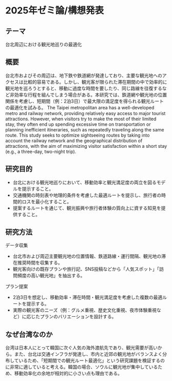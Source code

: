# 2025年ゼミ論/構想発表


## テーマ
台北周辺における観光地巡りの最適化
## 概要
台北市およびその周辺は、地下鉄や鉄道網が発達しており、主要な観光地へのアクセスは比較的容易である。しかし、観光客が限られた滞在期間の中で効率的に観光地を巡ろうとすると、移動に過度な時間を要したり、同じ路線を往復するなど非効率な行程を組んでしまう場合がある。本研究では、鉄道網や観光地の位置関係を考慮し、短期間（例：2泊3日）で最大限の満足度を得られる観光ルートの最適化を試みる。
The Taipei metropolitan area has a well-developed metro and railway network, providing relatively easy access to major tourist attractions. However, when visitors try to make the most of their limited stay, they often end up spending excessive time on transportation or planning inefficient itineraries, such as repeatedly traveling along the same route. This study seeks to optimize sightseeing routes by taking into account the railway network and the geographical distribution of attractions, with the aim of maximizing visitor satisfaction within a short stay (e.g., a three-day, two-night trip).
## 研究目的
- 台北における観光地巡りにおいて、移動効率と観光満足度の両立を図るモデルを提示すること。
- 交通機関の時刻表や地理的条件を考慮した最適ルートを提示し、旅行者の時間的ロスを最小化すること。
- 提案するルートを通じて、観光振興や旅行者体験の質向上に資する知見を提供すること。
## 研究方法
データ収集
- 台北市および周辺主要観光地の位置情報、鉄道路線・運行間隔、観光地の滞在推奨時間を収集する。
- 観光客向けの既存プランや旅行記、SNS投稿などから「人気スポット」「訪問頻度の高い観光地」を抽出する。
  
プラン提案
- 2泊3日を想定し、移動効率・滞在時間・観光満足度を考慮した複数の最適ルートを提示する。
- 実際の観光客のニーズ（例：グルメ重視、歴史文化重視、夜市体験重視など）に応じたプランのバリエーションを設計する。
## なぜ台湾なのか
台湾は日本人にとって韓国に次ぐ人気の海外渡航先であり、観光需要が高いから。また、台北は交通インフラが発達し、市内と近郊の観光地がバランスよく分布しているため、「短期間での観光ルート最適化」という研究課題を検証するのに非常に適していると考える。韓国の場合、ソウルに観光地が集中しているため、移動効率化の余地が相対的に小さい点も理由である。